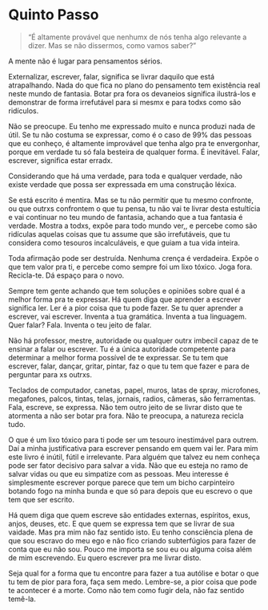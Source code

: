 Quinto Passo
=

> “É altamente provável que nenhumx de nós tenha algo relevante a dizer. Mas se não dissermos, como vamos saber?”

A mente não é lugar para pensamentos sérios.

Externalizar, escrever, falar, significa se livrar daquilo que está atrapalhando. Nada do que fica no plano do pensamento tem existência real neste mundo de fantasia. Botar pra fora os devaneios significa ilustrá-los e demonstrar de forma irrefutável para si mesmx e para todxs como são ridículos.

Não se preocupe. Eu tenho me expressado muito e nunca produzi nada de útil. Se tu não costuma se expressar, como é o caso de 99% das pessoas que eu conheço, é altamente improvável que tenha algo pra te envergonhar, porque em verdade tu só fala besteira de qualquer forma. É inevitável. Falar, escrever, significa estar erradx.

Considerando que há uma verdade, para toda e qualquer verdade, não existe verdade que possa ser expressada em uma construção léxica.

Se está escrito é mentira. Mas se tu não permitir que tu mesmo confronte, ou que outrxs confrontem o que tu pensa, tu não vai te livrar desta estultícia e vai continuar no teu mundo de fantasia, achando que a tua fantasia é verdade. Mostra a todxs, expõe para todo mundo ver,, e percebe como são ridículas aquelas coisas que tu assume que são irrefutáveis, que tu considera como tesouros incalculáveis, e que guiam a tua vida inteira.

Toda afirmação pode ser destruída. Nenhuma crença é verdadeira. Expõe o que tem valor pra ti, e percebe como sempre foi um lixo tóxico. Joga fora. Recicla-te. Dá espaço para o novo.

Sempre tem gente achando que tem soluções e opiniões sobre qual é a melhor forma pra te expressar. Há quem diga que aprender a escrever significa ler. Ler é a pior coisa que tu pode fazer. Se tu quer aprender a escrever, vai escrever. Inventa a tua gramática. Inventa a tua linguagem. Quer falar? Fala. Inventa o teu jeito de falar.

Não há professor, mestre, autoridade ou qualquer outrx imbecil capaz de te ensinar a falar ou escrever. Tu é a única autoridade competente para determinar a melhor forma possível de te expressar. Se tu tem que escrever, falar, dançar, gritar, pintar, faz o que tu tem que fazer e para de perguntar para xs outrxs.

Teclados de computador, canetas, papel, muros, latas de spray, microfones, megafones, palcos, tintas, telas, jornais, radios, câmeras, são ferramentas. Fala, escreve, se expressa. Não tem outro jeito de se livrar disto que te atormenta a não ser botar pra fora. Não te preocupa, a natureza recicla tudo.

O que é um lixo tóxico para ti pode ser um tesouro inestimável para outrem. Daí a minha justificativa para escrever pensando em quem vai ler. Para mim este livro é inútil, fútil e irrelevante. Para alguém que talvez eu nem conheça pode ser fator decisivo para salvar a vida. Não que eu esteja no ramo de salvar vidas ou que eu simpatize com as pessoas. Meu interesse é simplesmente escrever porque parece que tem um bicho carpinteiro botando fogo na minha bunda e que só para depois que eu escrevo o que tem que ser escrito.

Há quem diga que quem escreve são entidades externas, espíritos, exus, anjos, deuses, etc. E que quem se expressa tem que se livrar de sua vaidade. Mas pra mim não faz sentido isto. Eu tenho consciência plena de que sou escravo do meu ego e não fico criando subterfúgios para fazer de conta que eu não sou. Pouco me importa se sou eu ou alguma coisa além de mim escrevendo. Eu quero escrever pra me livrar disto.

Seja qual for a forma que tu encontre para fazer a tua autólise e botar o que tu tem de pior para fora, faça sem medo. Lembre-se, a pior coisa que pode te acontecer é a morte. Como não tem como fugir dela, não faz sentido temê-la.

